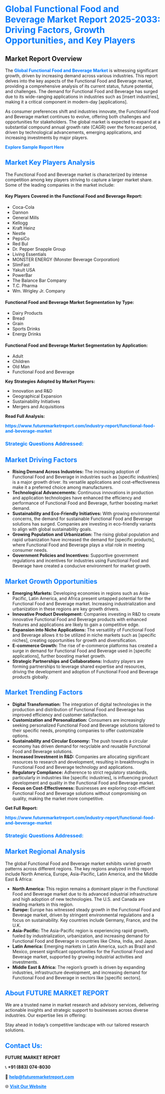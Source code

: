 <h1 style="color: #007BFF;">Global Functional Food and Beverage Market Report 2025-2033: Driving Factors, Growth Opportunities, and Key Players</h1>

<section id="overview">
<h2>Market Report Overview</h2>
<p>The <a href="https://www.futuremarketreport.com/industry-report/functional-food-and-beverage-market" style="color: #007BFF; text-decoration: none;"><strong>Global Functional Food and Beverage Market</strong></a> is witnessing significant growth, driven by increasing demand across various industries. This report delves into the key aspects of the Functional Food and Beverage market, providing a comprehensive analysis of its current status, future potential, and challenges. The demand for Functional Food and Beverage has surged due to its wide-ranging applications in industries such as [insert industries], making it a critical component in modern-day [applications].</p>
<p>As consumer preferences shift and industries innovate, the Functional Food and Beverage market continues to evolve, offering both challenges and opportunities for stakeholders. The global market is expected to expand at a substantial compound annual growth rate (CAGR) over the forecast period, driven by technological advancements, emerging applications, and increasing investments by major players.</p>
</section>

<section id="overview">
<p><a href="https://www.futuremarketreport.com/request-sample/reportId=106929" style="color: #007BFF; text-decoration: none;"><strong>Explore Sample Report Here</strong></a></p>
</section>

<section id="key-players">
<h2 style="color: #007BFF;">Market Key Players Analysis</h2>
<p>The Functional Food and Beverage market is characterized by intense competition among key players striving to capture a larger market share. Some of the leading companies in the market include:</p>
<h4>Key Players Covered in the Functional Food and Beverage Report:</h4>
<ul><li>Coca-Cola</li><li>Dannon</li><li>General Mills</li><li>Kellogg</li><li>Kraft Heinz</li><li>Nestle</li><li>PepsiCo</li><li>Red Bul</li><li>Dr. Pepper Snapple Group</li><li>Living Essentials</li><li>MONSTER ENERGY (Monster Beverage Corporation)</li><li>SlimFast</li><li>Yakult USA</li><li>PowerBar</li><li>The Balance Bar Company</li><li>T.C. Pharma</li><li>Wm. Wrigley Jr. Company</li></ul>
<h4>Functional Food and Beverage Market Segmentation by Type:</h4>
<ul><li>Dairy Products</li><li>Bread</li><li>Grain</li><li>Sports Drinks</li><li>Energy Drinks</li></ul>

<h4>Functional Food and Beverage Market Segmentation by Application:</h4>
<ul><li>Adult</li><li>Children</li><li>Old Man</li><li>Functional Food and Beverage</li></ul>
<p><strong>Key Strategies Adopted by Market Players:</strong></p>
<ul>
<li>Innovation and R&D</li>
<li>Geographical Expansion</li>
<li>Sustainability Initiatives</li>
<li>Mergers and Acquisitions</li>
</ul>
</section>

<section>
<p><strong>Read Full Analysis: </strong></p><a href="https://www.futuremarketreport.com/industry-report/functional-food-and-beverage-market" style="color: #007BFF; text-decoration: none;"><strong>https://www.futuremarketreport.com/industry-report/functional-food-and-beverage-market</strong></a>
<h3 style="color: #007BFF;">Strategic Questions Addressed:</h3>
</section>

<section id="driving-factors">
<h2 style="color: #007BFF;">Market Driving Factors</h2>
<ul>
<li><strong>Rising Demand Across Industries:</strong> The increasing adoption of Functional Food and Beverage in industries such as [specific industries] is a major growth driver. Its versatile applications and cost-effectiveness make it a preferred choice among manufacturers.</li>
<li><strong>Technological Advancements:</strong> Continuous innovations in production and application technologies have enhanced the efficiency and performance of Functional Food and Beverage, further boosting market demand.</li>
<li><strong>Sustainability and Eco-Friendly Initiatives:</strong> With growing environmental concerns, the demand for sustainable Functional Food and Beverage solutions has surged. Companies are investing in eco-friendly variants to align with global sustainability goals.</li>
<li><strong>Growing Population and Urbanization:</strong> The rising global population and rapid urbanization have increased the demand for [specific products], where Functional Food and Beverage plays a vital role in meeting consumer needs.</li>
<li><strong>Government Policies and Incentives:</strong> Supportive government regulations and incentives for industries using Functional Food and Beverage have created a conducive environment for market growth.</li>
</ul>
</section>

<section id="growth-opportunities">
<h2 style="color: #007BFF;">Market Growth Opportunities</h2>
<ul>
<li><strong>Emerging Markets:</strong> Developing economies in regions such as Asia-Pacific, Latin America, and Africa present untapped potential for the Functional Food and Beverage market. Increasing industrialization and urbanization in these regions are key growth drivers.</li>
<li><strong>Innovative Product Development:</strong> Companies investing in R&D to create innovative Functional Food and Beverage products with enhanced features and applications are likely to gain a competitive edge.</li>
<li><strong>Expansion into Niche Applications:</strong> The versatility of Functional Food and Beverage allows it to be utilized in niche markets such as [specific niches], creating opportunities for growth and diversification.</li>
<li><strong>E-commerce Growth:</strong> The rise of e-commerce platforms has created a surge in demand for Functional Food and Beverage used in [specific applications], further boosting market growth.</li>
<li><strong>Strategic Partnerships and Collaborations:</strong> Industry players are forming partnerships to leverage shared expertise and resources, driving the development and adoption of Functional Food and Beverage products globally.</li>
</ul>
</section>

<section id="trending-factors">
<h2 style="color: #007BFF;">Market Trending Factors</h2>
<ul>
<li><strong>Digital Transformation:</strong> The integration of digital technologies in the production and distribution of Functional Food and Beverage has improved efficiency and customer satisfaction.</li>
<li><strong>Customization and Personalization:</strong> Consumers are increasingly seeking personalized Functional Food and Beverage solutions tailored to their specific needs, prompting companies to offer customizable options.</li>
<li><strong>Sustainability and Circular Economy:</strong> The push towards a circular economy has driven demand for recyclable and reusable Functional Food and Beverage solutions.</li>
<li><strong>Increased Investment in R&D:</strong> Companies are allocating significant resources to research and development, resulting in breakthroughs in Functional Food and Beverage technology and applications.</li>
<li><strong>Regulatory Compliance:</strong> Adherence to strict regulatory standards, particularly in industries like [specific industries], is influencing product development and quality in the Functional Food and Beverage market.</li>
<li><strong>Focus on Cost-Effectiveness:</strong> Businesses are exploring cost-efficient Functional Food and Beverage solutions without compromising on quality, making the market more competitive.</li>
</ul>
</section>

<section>
<p><strong>Get Full Report: </strong></p><a href="https://www.futuremarketreport.com/industry-report/functional-food-and-beverage-market" style="color: #007BFF; text-decoration: none;"><strong>https://www.futuremarketreport.com/industry-report/functional-food-and-beverage-market</strong></a>
<h3 style="color: #007BFF;">Strategic Questions Addressed:</h3>
</section>


<section id="regional-analysis">
<h2 style="color: #007BFF;">Market Regional Analysis</h2>
<p>The global Functional Food and Beverage market exhibits varied growth patterns across different regions. The key regions analyzed in this report include North America, Europe, Asia-Pacific, Latin America, and the Middle East & Africa:</p>
<ul>
<li><strong>North America:</strong> This region remains a dominant player in the Functional Food and Beverage market due to its advanced industrial infrastructure and high adoption of new technologies. The U.S. and Canada are leading markets in this region.</li>
<li><strong>Europe:</strong> Europe has witnessed steady growth in the Functional Food and Beverage market, driven by stringent environmental regulations and a focus on sustainability. Key countries include Germany, France, and the U.K.</li>
<li><strong>Asia-Pacific:</strong> The Asia-Pacific region is experiencing rapid growth, fueled by industrialization, urbanization, and increasing demand for Functional Food and Beverage in countries like China, India, and Japan.</li>
<li><strong>Latin America:</strong> Emerging markets in Latin America, such as Brazil and Mexico, present significant opportunities for the Functional Food and Beverage market, supported by growing industrial activities and investments.</li>
<li><strong>Middle East & Africa:</strong> The region’s growth is driven by expanding industries, infrastructure development, and increasing demand for Functional Food and Beverage in sectors like [specific sectors].</li>
</ul>
</section>

<footer>
<h2 style="color: #007BFF;">About FUTURE MARKET REPORT</h2>
<p>We are a trusted name in market research and advisory services, delivering actionable insights and strategic support to businesses across diverse industries. Our expertise lies in offering:</p>

<p>Stay ahead in today’s competitive landscape with our tailored research solutions.</p>

<h2 style="color: #007BFF;">Contact Us:</h2>
<p><strong>FUTURE MARKET REPORT</strong></p>
<p>📞 <strong>+91 (883) 074-8030</strong></p>
<p>📧 <strong><a href="mailto:help@futuremarketreport.com" style="color: #007BFF;">help@futuremarketreport.com</a></strong></p>
<p>🌐 <strong><a href="https://www.futuremarketreport.com/" style="color: #007BFF;">Visit Our Website</a></strong></p>
</footer>